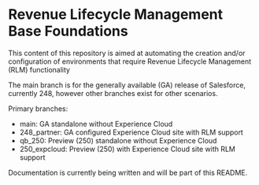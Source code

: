 # Revenue Lifecycle Management Base Foundations

This content of this repository is aimed at automating the creation and/or configuration of environments that require Revenue Lifecycle Management (RLM) functionality

The main branch is for the generally available (GA) release of Salesforce, currently 248, however other branches exist for other scenarios.

Primary branches:
* main: GA standalone without Experience Cloud
* 248_partner: GA configured Experience Cloud site with RLM support
* qb_250: Preview (250) standalone without Experience Cloud
* 250_expcloud: Preview (250) with Experience Cloud site with RLM support

Documentation is currently being written and will be part of this README. 
